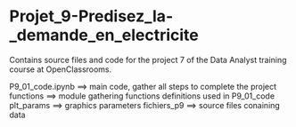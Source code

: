 # Projet_9-Predisez_la-_demande_en_electricite
Contains source files and code for the project 7 of the Data Analyst training course at OpenClassrooms.

P9_01_code.ipynb ==> main code, gather all steps to complete the project
functions ==> module gathering functions definitions used in P9_01_code
plt_params ==> graphics parameters
fichiers_p9 ==> source files conaining data
